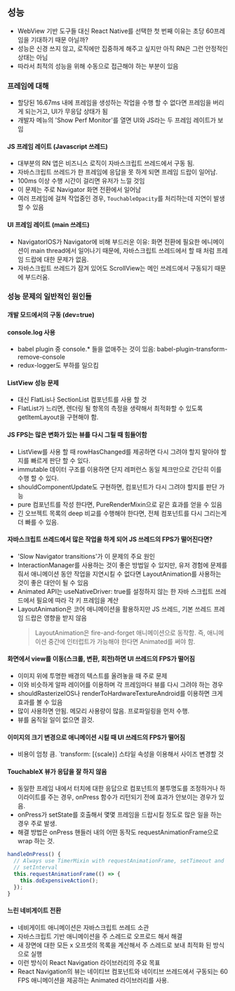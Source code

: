 ## 성능
- WebView 기반 도구들 대신 React Native를 선택한 첫 번째 이유는 초당 60프레임을 기대하기 때문 아닐까?
- 성능은 신경 쓰지 않고, 로직에만 집중하게 해주고 싶지만 아직 RN은 그런 안정적인 상태는 아님
- 따라서 최적의 성능을 위해 수동으로 접근해야 하는 부분이 있음
### 프레임에 대해
- 할당된 16.67ms 내에 프레임을 생성하는 작업을 수행 할 수 없다면 프레임을 버리게 되는거고, UI가 무응답 상태가 됨
- 개발자 메뉴의 'Show Perf Monitor'를 열면 UI와 JS라는 두 프레임 레이트가 보임
#### JS 프레임 레이트 (Javascript 쓰레드)
- 대부분의 RN 앱은 비즈니스 로직이 자바스크립트 쓰레드에서 구동 됨.
- 자바스크립트 쓰레드가 한 프레임에 응답을 못 하게 되면 프레임 드랍이 일어남.
- 100ms 이상 수행 시간이 걸리면 유저가 느낄 것임
- 이 문제는 주로 Navigator 화면 전환에서 일어남
- 여러 프레임에 걸쳐 작업중인 경우, `TouchableOpacity`를 처리하는데 지연이 발생 할 수 있음
#### UI 프레임 레이트 (main 쓰레드)
- NavigatorIOS가 Navigator에 비해 부드러운 이유: 화면 전환에 필요한 에니메이션이 main thread에서 일어나기 때문에, 자바스크립트 쓰레드에서 할 때 처럼 프레임 드랍에 대한 문제가 없음.
- 자바스크립트 쓰레드가 잠겨 있어도 ScrollView는 메인 쓰레드에서 구동되기 때문에 부드러움.
### 성능 문제의 일반적인 원인들
#### 개발 모드에서의 구동 (dev=true)
#### console.log 사용
- babel plugin 중 console.* 들을 없애주는 것이 있음: babel-plugin-transform-remove-console
- redux-logger도 부하를 일으킴
#### ListView 성능 문제
- 대신 FlatLis나 SectionList 컴포넌트를 사용 할 것
- FlatList가 느리면, 렌더링 될 항목의 측정을 생략해서 최적화할 수 있도록 getItemLayout을 구현해야 함.
#### JS FPS는 많은 변화가 있는 뷰를 다시 그릴 때 힘들어함
- ListView를 사용 할 때 rowHasChanged를 제공하면 다시 그려야 할지 말아야 할지를 빠르게 판단 할 수 있다.
- immutable 데이터 구조를 이용하면 단지 레퍼런스 동일 체크만으로 간단히 이를 수행 할 수 있다.
- shouldComponentUpdate도 구현하면, 컴포넌트가 다시 그려야 할지를 판단 가능
- pure 컴포넌트를 작성 한다면, PureRenderMixin으로 같은 효과를 얻을 수 있음
- 긴 오브젝트 목록의 deep 비교를 수행해야 한다면, 전체 컴포넌트를 다시 그리는게 더 빠를 수 있음.
#### 자바스크립트 쓰레드에서 많은 작업을 하게 되어 JS 쓰레드의 FPS가 떨어진다면?
- 'Slow Navigator transitions'가 이 문제의 주요 원인
- InteractionManager를 사용하는 것이 좋은 방법일 수 있지만, 유저 경험에 문제를 줘서 애니메이션 동안 작업을 지연시킬 수 없다면 LayoutAnimation를 사용하는 것이 좋은 대안이 될 수 있음
- Animated API는 useNativeDriver: true를 설정하지 않는 한 자바 스크립트 쓰레드에서 필요에 따라 각 키 프레임을 계산
- LayoutAnimation은 코어 애니메이션을 활용하지만 JS 쓰레드, 기본 쓰레드 프레임 드랍은 영향을 받지 않음
  > LayoutAnimation은 fire-and-forget 애니메이션으로 동작함. 즉, 애니메이션 중간에 인터럽트가 가능해야 한다면 Animated를 써야 함.
#### 화면에서 view를 이동(스크롤, 변환, 회전)하면 UI 쓰레드의 FPS가 떨어짐
- 이미지 위에 투명한 배경의 텍스트를 올려놓을 때 주로 문제
- 이와 비슷하게 알파 레이어를 이용하며 각 프레임마다 뷰를 다시 그려야 하는 경우
- shouldRasterizeIOS나 renderToHardwareTextureAndroid를 이용하면 크게 효과를 볼 수 있음
- 많이 사용하면 안됨. 메모리 사용량이 많음. 프로파일링을 먼저 수행.
- 뷰를 움직일 일이 없으면 끌것.
#### 이미지의 크기 변경으로 애니메이션 시킬 때 UI 쓰레드의 FPS가 떨어짐
- 비용이 엄청 큼. `transform: [{scale}] 스타일 속성을 이용해서 사이즈 변경할 것
#### TouchableX 뷰가 응답을 잘 하지 않음
- 동일한 프레임 내에서 터치에 대한 응답으로 컴포넌트의 불투명도를 조정하거나 하이라이트를 주는 경우, onPress 함수가 리턴되기 전에 효과가 안보이는 경우가 있음.
- onPress가 setState를 호출해서 몇몇 프레임을 드랍시킬 정도로 많은 일을 하는 경우 주로 발생.
- 해결 방법은 onPress 핸들러 내의 어떤 동작도 requestAnimationFrame으로 wrap 하는 것.
```javascript
handleOnPress() {
  // Always use TimerMixin with requestAnimationFrame, setTimeout and
  // setInterval
  this.requestAnimationFrame(() => {
    this.doExpensiveAction();
  });
}
```
#### 느린 네비게이트 전환
- 네비게이트 애니메이션은 자바스크립트 쓰레드 소관
- 자바스크립트 기반 애니메이션을 주 스레드로 오프로드 해서 해결
- 새 장면에 대한 모든 x 오프셋의 목록을 계산해서 주 스레드로 보내 최적화 된 방식으로 실행
- 이런 방식이 React Navigation 라이브러리의 주요 목표
- React Navigation의 뷰는 네이티브 컴포넌트와 네이티브 쓰레드에서 구동되는 60 FPS 애니메이션을 제공하는 Animated 라이브러리를 사용.